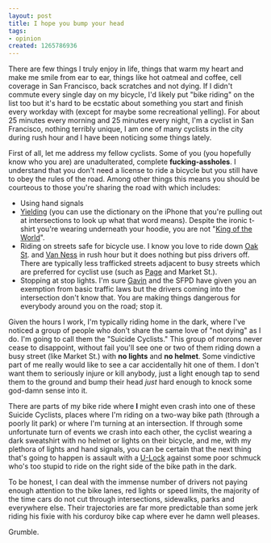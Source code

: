 ```yaml
--- 
layout: post
title: I hope you bump your head
tags: 
- opinion
created: 1265786936
---
```

There are few things I truly enjoy in life, things that warm my heart and make me smile from ear to ear, things like hot oatmeal and coffee, cell coverage in San Francisco, back scratches and not dying. If I didn't commute every single day on my bicycle, I'd likely put "bike riding" on the list too but it's hard to be ecstatic about something you start and finish every workday with (except for maybe some recreational yelling). For about 25 minutes every morning and 25 minutes every night, I'm a cyclist in San Francisco, nothing terribly unique, I am one of many cyclists in the city during rush hour and I have been noticing some things lately. 

First of all, let me address my fellow cyclists. Some of you (you hopefully know who you are) are unadulterated, complete **fucking-assholes**. I understand that you don't need a license to ride a bicycle but you still have to obey the rules of the road. Among other things this means you should be courteous to those you're sharing the road with which includes:

* Using hand signals
* <a id="aptureLink_Si5U0sgWJZ" href="http://en.wikipedia.org/wiki/Yield%20sign">Yielding</a> (you can use the dictionary on the iPhone that you're pulling out at intersections to look up what that word means). Despite the ironic t-shirt you're wearing underneath your hoodie, you are not "<a id="aptureLink_uDlHs7Md5j" href="http://rlv.zcache.com/king_of_the_world_tshirt-p235931495380365736y0wq_210.jpg">King of the World</a>".
* Riding on streets safe for bicycle use. I know you love to ride down <a id="aptureLink_O8YcZISURN" href="http://maps.google.com/maps?om=0&amp;iwloc=addr&amp;f=q&amp;ll=37.7731392%2C-122.4373851&amp;hl=en&amp;z=15&amp;ie=UTF8">Oak St</a>. and <a id="aptureLink_gVl4SJITix" href="http://maps.google.com/maps?om=0&amp;iwloc=addr&amp;f=q&amp;ll=37.7903592%2C-122.4224114&amp;hl=en&amp;z=15&amp;ie=UTF8">Van Ness</a> in rush hour but it does nothing but piss drivers off. There are typically less trafficked streets adjacent to busy streets which are preferred for cyclist use (such as <a id="aptureLink_aIV7drHPOv" href="http://maps.google.com/maps?om=0&amp;iwloc=addr&amp;f=q&amp;ll=37.7722061%2C-122.4372057&amp;hl=en&amp;z=15&amp;ie=UTF8">Page</a> and Market St.).
* Stopping at stop lights. I'm sure <a id="aptureLink_QcM9BG198z" href="http://en.wikipedia.org/wiki/Gavin%20Newsom">Gavin</a> and the SFPD have given you an exemption from basic traffic laws but the drivers coming into the intersection don't know that. You are making things dangerous for everybody around you on the road; stop it.

Given the hours I work, I'm typically riding home in the dark, where I've noticed a group of people who don't share the same love of "not dying" as I do. I'm going to call them the "Suicide Cyclists." This group of morons never cease to disappoint, without fail you'll see one or two of them riding down a busy street (like Market St.) with **no lights** and **no helmet**. Some vindictive part of me really would like to see a car accidentally hit one of them. I don't want them to seriously injure or kill anybody, just a light enough tap to send them to the ground and bump their head *just* hard enough to knock some god-damn sense into it. 

There are parts of my bike ride where **I** might even crash into one of these Suicide Cyclists, places where I'm riding on a two-way bike path (through a poorly lit park) or where I'm turning at an intersection. If through some unfortunate turn of events we crash into each other, the cyclist wearing a dark sweatshirt with no helmet or lights on their bicycle, and me, with my plethora of lights and hand signals, you can be certain that the next thing that's going to happen is assault with a <a id="aptureLink_aNStSgx7tF" href="http://images.google.com/images?q=tbn:XsPZdlOlW4aOlM:weblogs.cltv.com/news/weather/traffic/u-lock.jpg">U-Lock</a> against some poor schmuck who's too stupid to ride on the right side of the bike path in the dark.


To be honest, I can deal with the immense number of drivers not paying enough attention to the bike lanes, red lights or speed limits, the majority of the time cars do not cut through intersections, sidewalks, parks and everywhere else. Their trajectories are far more predictable than some jerk riding his fixie with his corduroy bike cap where ever he damn well pleases.

Grumble.
<!--break-->
